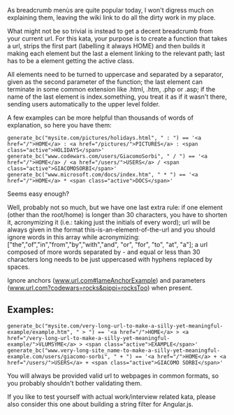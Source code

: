 As breadcrumb menùs are quite popular today, I won't digress much on explaining them, leaving the wiki link to do all the dirty work in my place.

What might not be so trivial is instead to get a decent breadcrumb from your current url. For this kata, your purpose is to create a function that takes a url, strips the first part (labelling it always HOME) and then builds it making each element but the last a <a> element linking to the relevant path; last has to be a <span> element getting the active class.

All elements need to be turned to uppercase and separated by a separator, given as the second parameter of the function; the last element can terminate in some common extension like .html, .htm, .php or .asp; if the name of the last element is index.something, you treat it as if it wasn't there, sending users automatically to the upper level folder.

A few examples can be more helpful than thousands of words of explanation, so here you have them:

```
generate_bc("mysite.com/pictures/holidays.html", " : ") == '<a href="/">HOME</a> : <a href="/pictures/">PICTURES</a> : <span class="active">HOLIDAYS</span>'
generate_bc("www.codewars.com/users/GiacomoSorbi", " / ") == '<a href="/">HOME</a> / <a href="/users/">USERS</a> / <span class="active">GIACOMOSORBI</span>'
generate_bc("www.microsoft.com/docs/index.htm", " * ") == '<a href="/">HOME</a> * <span class="active">DOCS</span>'
```
Seems easy enough?

Well, probably not so much, but we have one last extra rule: if one element (other than the root/home) is longer than 30 characters, you have to shorten it, acronymizing it (i.e.: taking just the initials of every word); url will be always given in the format this-is-an-element-of-the-url and you should ignore words in this array while acronymizing: ["the","of","in","from","by","with","and", "or", "for", "to", "at", "a"]; a url composed of more words separated by - and equal or less than 30 characters long needs to be just uppercased with hyphens replaced by spaces.

Ignore anchors (www.url.com#lameAnchorExample) and parameters (www.url.com?codewars=rocks&pippi=rocksToo) when present.

## Examples:

```
generate_bc("mysite.com/very-long-url-to-make-a-silly-yet-meaningful-example/example.htm", " > ") == '<a href="/">HOME</a> > <a href="/very-long-url-to-make-a-silly-yet-meaningful-example/">VLUMSYME</a> > <span class="active">EXAMPLE</span>'
generate_bc("www.very-long-site_name-to-make-a-silly-yet-meaningful-example.com/users/giacomo-sorbi", " + ") == '<a href="/">HOME</a> + <a href="/users/">USERS</a> + <span class="active">GIACOMO SORBI</span>'
```

You will always be provided valid url to webpages in common formats, so you probably shouldn't bother validating them.

If you like to test yourself with actual work/interview related kata, please also consider this one about building a string filter for Angular.js.


